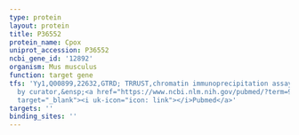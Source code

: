 ```yaml
---
type: protein
layout: protein
title: P36552
protein_name: Cpox
uniprot_accession: P36552
ncbi_gene_id: '12892'
organism: Mus musculus
function: target gene
tfs: 'Yy1,Q00899,22632,GTRD; TRRUST,chromatin immunoprecipitation assay; inferred
  by curator,&ensp;<a href="https://www.ncbi.nlm.nih.gov/pubmed/?term=9038208%5Buid%5D"
  target="_blank"><i uk-icon="icon: link"></i>Pubmed</a>'
targets: ''
binding_sites: ''
---
```

